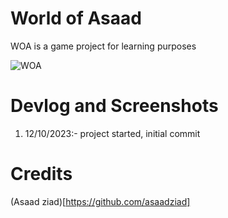 # World of Asaad
WOA is a game project for learning purposes

![WOA](https://github.com/Asaadziad/WOA/assets/108868994/a38c6701-6748-4c08-878e-a28feadb9589)


# Devlog and Screenshots

1. 12/10/2023:- project started, initial commit


# Credits

(Asaad ziad)[https://github.com/asaadziad]
